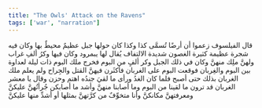 ```yaml
---
title: "The Owls' Attack on the Ravens"
tags: ['war', "narration"]
---
```


 قال الفيلسوف زعموا أن أرضًا تُسمَّى كذا وكذا كان حولها جبل عظيمٌ محيطٌ بها وكان فيه شجرة عظيمة كثيرة الغصون شديدة الالتفاف يُقال لها يبمرود وكان فيها وكرُ ألفِ غراب ولهنَّ ملِك منهنَّ وكان في ذلك الجبل وكر ألفٍ من البوم فخرج ملك البوم ذات ليلة لعداوة بين البوم والغِربان فوقعت البوم على الغربان فأكثَرن فيهنَّ القتل والجِراح ولم يعلم ملك الغربان بذلك حتى أصبح فلما كان الغدُ ورأى ما لقيَ جندُه اهتم وحزن وقال يا معشر الغربان قد ترون ما لقينا من البوم وما أصابنا منهنَّ وأشد ما أصابكن جُرأتُهنَّ عليكنَّ ومعرفتهنَّ مكانكنَّ وأنا متخوِّفٌ من كرَّتهنَّ بمثلها أو أشدِّ منها عليكنَّ
